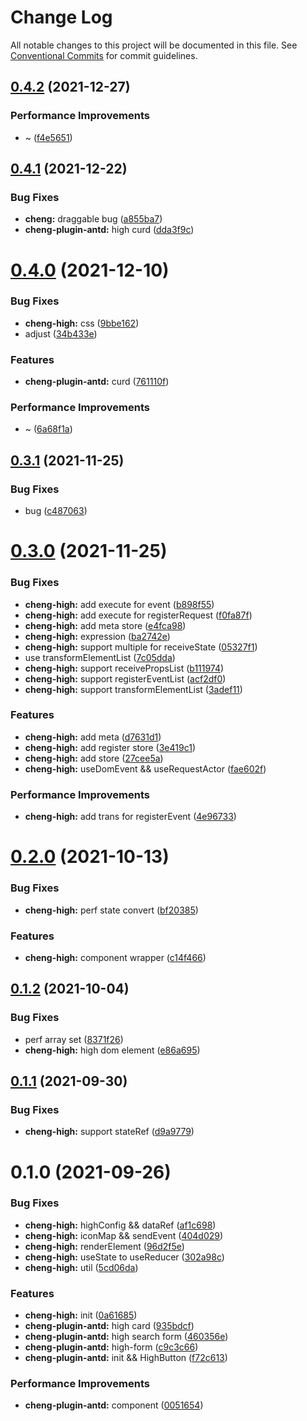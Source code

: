 # Change Log

All notable changes to this project will be documented in this file.
See [Conventional Commits](https://conventionalcommits.org) for commit guidelines.

## [0.4.2](https://github.com/zxeryu/react-start/compare/@react-start/cheng-high@0.4.1...@react-start/cheng-high@0.4.2) (2021-12-27)

### Performance Improvements

- ~ ([f4e5651](https://github.com/zxeryu/react-start/commit/f4e56519124ac3518784144ea120a290eb081bd6))

## [0.4.1](https://github.com/zxeryu/react-start/compare/@react-start/cheng-high@0.4.0...@react-start/cheng-high@0.4.1) (2021-12-22)

### Bug Fixes

- **cheng:** draggable bug ([a855ba7](https://github.com/zxeryu/react-start/commit/a855ba7d8c399442f8e748c3051e3b1299e3c85a))
- **cheng-plugin-antd:** high curd ([dda3f9c](https://github.com/zxeryu/react-start/commit/dda3f9cd4a2ae4e8a6f8ef1aa3c832a57ef4217d))

# [0.4.0](https://github.com/zxeryu/react-start/compare/@react-start/cheng-high@0.3.1...@react-start/cheng-high@0.4.0) (2021-12-10)

### Bug Fixes

- **cheng-high:** css ([9bbe162](https://github.com/zxeryu/react-start/commit/9bbe16220628fa4402e003ef191af31550cf893c))
- adjust ([34b433e](https://github.com/zxeryu/react-start/commit/34b433ed32aa8c0ebc8ca9722fdb8873accb4647))

### Features

- **cheng-plugin-antd:** curd ([761110f](https://github.com/zxeryu/react-start/commit/761110f7629ff18c506b2b604c1d04c53fb803be))

### Performance Improvements

- ~ ([6a68f1a](https://github.com/zxeryu/react-start/commit/6a68f1a4ffb789b14cceb55523fd21eea3df3a5d))

## [0.3.1](https://github.com/zxeryu/react-start/compare/@react-start/cheng-high@0.3.0...@react-start/cheng-high@0.3.1) (2021-11-25)

### Bug Fixes

- bug ([c487063](https://github.com/zxeryu/react-start/commit/c487063d5b68453fa58a9611e9f24c5a2666e040))

# [0.3.0](https://github.com/zxeryu/react-start/compare/@react-start/cheng-high@0.2.0...@react-start/cheng-high@0.3.0) (2021-11-25)

### Bug Fixes

- **cheng-high:** add execute for event ([b898f55](https://github.com/zxeryu/react-start/commit/b898f55de7523a2acf3e439fe23050fd99ffbfe6))
- **cheng-high:** add execute for registerRequest ([f0fa87f](https://github.com/zxeryu/react-start/commit/f0fa87f312410622abc27cf79188797840b40796))
- **cheng-high:** add meta store ([e4fca98](https://github.com/zxeryu/react-start/commit/e4fca98da7468ef294fd2704d68301669a25d7a3))
- **cheng-high:** expression ([ba2742e](https://github.com/zxeryu/react-start/commit/ba2742e3c0c11485c7285f82d3333dc262939a7a))
- **cheng-high:** support multiple for receiveState ([05327f1](https://github.com/zxeryu/react-start/commit/05327f1e58da6c59c4b89d52d2f193c1251ec9c9))
- use transformElementList ([7c05dda](https://github.com/zxeryu/react-start/commit/7c05dda9fba743809093c21cd43cc59a8c81f04d))
- **cheng-high:** support receivePropsList ([b111974](https://github.com/zxeryu/react-start/commit/b111974b8355490936ce47f875b351e0287a69c3))
- **cheng-high:** support registerEventList ([acf2df0](https://github.com/zxeryu/react-start/commit/acf2df026b4a1e91b2d893cf9c70bd86336ab107))
- **cheng-high:** support transformElementList ([3adef11](https://github.com/zxeryu/react-start/commit/3adef117893b3ce7d04ac539e242a3ec5ebdd216))

### Features

- **cheng-high:** add meta ([d7631d1](https://github.com/zxeryu/react-start/commit/d7631d10e6012f28288a2656f2674c5c3b97daf6))
- **cheng-high:** add register store ([3e419c1](https://github.com/zxeryu/react-start/commit/3e419c1936c78bd1e195210fa9e584f43ab76a75))
- **cheng-high:** add store ([27cee5a](https://github.com/zxeryu/react-start/commit/27cee5a534c3117645a466f22ad37a1f502892a5))
- **cheng-high:** useDomEvent && useRequestActor ([fae602f](https://github.com/zxeryu/react-start/commit/fae602f534eb95115fb49672422ff772dcb48c24))

### Performance Improvements

- **cheng-high:** add trans for registerEvent ([4e96733](https://github.com/zxeryu/react-start/commit/4e9673375a6d843308a2c584fd6b16e6c94809b3))

# [0.2.0](https://github.com/zxeryu/react-start/compare/@react-start/cheng-high@0.1.2...@react-start/cheng-high@0.2.0) (2021-10-13)

### Bug Fixes

- **cheng-high:** perf state convert ([bf20385](https://github.com/zxeryu/react-start/commit/bf20385075e3a459e07baf4dca683428618d1c25))

### Features

- **cheng-high:** component wrapper ([c14f466](https://github.com/zxeryu/react-start/commit/c14f4660e7800abf05fb734f3a62f6b399204dfe))

## [0.1.2](https://github.com/zxeryu/react-start/compare/@react-start/cheng-high@0.1.1...@react-start/cheng-high@0.1.2) (2021-10-04)

### Bug Fixes

- perf array set ([8371f26](https://github.com/zxeryu/react-start/commit/8371f2631c794daaaea14edc07faa3e2526a04de))
- **cheng-high:** high dom element ([e86a695](https://github.com/zxeryu/react-start/commit/e86a695a1ec3da21d229a4e5b852d7423aa6cdd4))

## [0.1.1](https://github.com/zxeryu/react-start/compare/@react-start/cheng-high@0.1.0...@react-start/cheng-high@0.1.1) (2021-09-30)

### Bug Fixes

- **cheng-high:** support stateRef ([d9a9779](https://github.com/zxeryu/react-start/commit/d9a977956d718cb5ce85cf6a79d79e58ac7dc757))

# 0.1.0 (2021-09-26)

### Bug Fixes

- **cheng-high:** highConfig && dataRef ([af1c698](https://github.com/zxeryu/react-start/commit/af1c69809dd6a4e40bb4369875176907eefee399))
- **cheng-high:** iconMap && sendEvent ([404d029](https://github.com/zxeryu/react-start/commit/404d029ec68059c52d668ee9928e92a7dc7c3fc3))
- **cheng-high:** renderElement ([96d2f5e](https://github.com/zxeryu/react-start/commit/96d2f5e5e1a26cb1c357c68b1b3ae7bb5eea7155))
- **cheng-high:** useState to useReducer ([302a98c](https://github.com/zxeryu/react-start/commit/302a98c19a12e4909713c18f1ba83674872124e5))
- **cheng-high:** util ([5cd06da](https://github.com/zxeryu/react-start/commit/5cd06daa2359085cfe132ebc088dfc3b6a505eef))

### Features

- **cheng-high:** init ([0a61685](https://github.com/zxeryu/react-start/commit/0a61685a6042fd17b18d6dd07ae71b86bf7d137d))
- **cheng-plugin-antd:** high card ([935bdcf](https://github.com/zxeryu/react-start/commit/935bdcffa63c8040f137485a15d57003c1e95a8b))
- **cheng-plugin-antd:** high search form ([460356e](https://github.com/zxeryu/react-start/commit/460356ec839a15ef465262316ef8564d6ec63d15))
- **cheng-plugin-antd:** high-form ([c9c3c66](https://github.com/zxeryu/react-start/commit/c9c3c6645f6ded196746b49b918a172ad59d4819))
- **cheng-plugin-antd:** init && HighButton ([f72c613](https://github.com/zxeryu/react-start/commit/f72c61348cf1e4642ceb54d157202cbb952acb86))

### Performance Improvements

- **cheng-plugin-antd:** component ([0051654](https://github.com/zxeryu/react-start/commit/0051654d80a08b36b04cdeddd275f6d06e1f1015))

